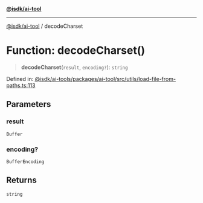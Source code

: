 [**@isdk/ai-tool**](../README.md)

***

[@isdk/ai-tool](../globals.md) / decodeCharset

# Function: decodeCharset()

> **decodeCharset**(`result`, `encoding?`): `string`

Defined in: [@isdk/ai-tools/packages/ai-tool/src/utils/load-file-from-paths.ts:113](https://github.com/isdk/ai-tool.js/blob/d0765f898f217d97c57c6949502b4a7bef5dce5e/src/utils/load-file-from-paths.ts#L113)

## Parameters

### result

`Buffer`

### encoding?

`BufferEncoding`

## Returns

`string`
